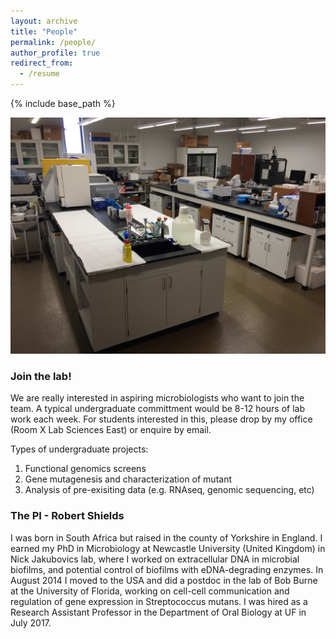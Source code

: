 ```yaml
---
layout: archive
title: "People"
permalink: /people/
author_profile: true
redirect_from:
  - /resume
---
```


{% include base_path %}

<img src='/images/IMG_0447.JPG'>

### Join the lab!

We are really interested in aspiring microbiologists who want to join the team. A typical undergraduate committment would be 8-12 hours of lab work each week. For students interested in this, please drop by my office (Room X Lab Sciences East) or enquire by email.

Types of undergraduate projects:
1) Functional genomics screens
2) Gene mutagenesis and characterization of mutant
3) Analysis of pre-exisiting data (e.g. RNAseq, genomic sequencing, etc)

### The PI - Robert Shields

I was born in South Africa but raised in the county of Yorkshire in England. I earned my PhD in Microbiology at Newcastle University (United Kingdom) in Nick Jakubovics lab, where I worked on extracellular DNA in microbial biofilms, and potential control of biofilms with eDNA-degrading enzymes. In August 2014 I moved to the USA and did a postdoc in the lab of Bob Burne at the University of Florida, working on cell-cell communication and regulation of gene expression in Streptococcus mutans. I was hired as a Research Assistant Professor in the Department of Oral Biology at UF in July 2017.
